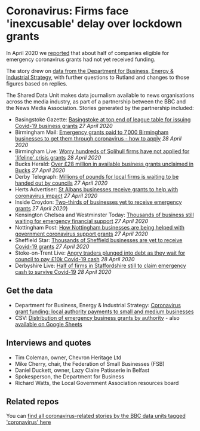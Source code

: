 # Coronavirus: Firms face 'inexcusable' delay over lockdown grants

In April 2020 we [reported](https://www.bbc.co.uk/news/uk-england-52416823) that about half of companies eligible for emergency coronavirus grants had not yet received funding.

The story drew on [data from the Department for Business, Energy & Industrial Strategy](https://www.gov.uk/government/publications/coronavirus-grant-funding-local-authority-payments-to-small-and-medium-businesses), with further questions to Rutland and changes to those figures based on replies.

The Shared Data Unit makes data journalism available to news organisations across the media industry, as part of a partnership between the BBC and the News Media Association. Stories generated by the partnership included:

* Basingstoke Gazette: [Basingstoke at top end of league table for issuing Covid-19 business grants](https://www.basingstokegazette.co.uk/news/18407631.basingstoke-top-end-league-table-issuing-covid-19-business-grants/) *27 April 2020*
* Birmingham Mail: [Emergency grants paid to 7,000 Birmingham businesses to get them through coronavirus - how to apply](https://www.birminghammail.co.uk/news/midlands-news/barely-any-birmingham-businesses-receiving-18160033) *28 April 2020*
* Birmingham Live: [Worry hundreds of Solihull firms have not applied for 'lifeline' crisis grants](https://www.birminghammail.co.uk/news/midlands-news/worry-hundreds-solihull-firms-not-18144664) *28 April 2020*
* Bucks Herald: [Over £28 million in available business grants unclaimed in Bucks](https://www.bucksherald.co.uk/business/consumer/over-ps28-million-available-business-grants-unclaimed-bucks-2551450) *27 April 2020*
* Derby Telegraph: [Millions of pounds for local firms is waiting to be handed out by councils](https://www.derbytelegraph.co.uk/news/local-news/millions-pounds-local-firms-waiting-4082053) *27 April 2020*
* Herts Advertiser: [St Albans businesses receive grants to help with coronavirus impact](https://www.hertsad.co.uk/news/st-albans-businesses-receive-financial-support-during-coronavirus-shutdown-1-6625998) *27 April 2020*
* Inside Croydon: [Two-thirds of businesses yet to receive emergency grants](https://insidecroydon.com/2020/04/27/two-thirds-of-businesses-yet-to-receive-emergency-grants/) *27 April 2020*}
* Kensington Chelsea and Westminster Today: [Thousands of business still waiting for emergency financial support](https://www.kcwtoday.co.uk/2020/04/thousands-of-business-still-waiting-for-emergency-financial-support/) *27 April 2020*
* Nottingham Post: [How Nottingham businesses are being helped with government coronavirus support grants](https://www.nottinghampost.com/news/nottingham-news/how-nottingham-businesses-being-helped-4071952) *27 April 2020*
* Sheffield Star: [Thousands of Sheffield businesses are yet to receive Covid-19 grants](https://www.thestar.co.uk/business/thousands-sheffield-businesses-are-yet-receive-covid-19-grants-2551877) *27 April 2020*
* Stoke-on-Trent Live: [Angry traders plunged into debt as they wait for council to pay £10k Covid-19 cash](https://www.stokesentinel.co.uk/news/stoke-on-trent-news/angry-business-owners-slam-borough-4075053) *28 April 2020*
* Derbyshire Live: [Half of firms in Staffordshire still to claim emergency cash to survive Covid-19](https://www.derbytelegraph.co.uk/burton/half-firms-staffordshire-still-claim-4084100) *28 April 2020*


## Get the data

* Department for Business, Energy & Industrial Strategy: [Coronavirus grant funding: local authority payments to small and medium businesses](https://www.gov.uk/government/publications/coronavirus-grant-funding-local-authority-payments-to-small-and-medium-businesses)
* CSV: [Distribution of emergency business grants by authority](https://github.com/BBC-Data-Unit/coronavirus-grants/blob/master/Emergency%20business%20grants%20for%20sharing%20-%20Sheet1.csv) - also [available on Google Sheets](https://docs.google.com/spreadsheets/d/1K4AHBFdnocEcm30UZ8PPS8hhJ36i8Y6ouWSLaSNehkY/edit#gid=0)

## Interviews and quotes

* Tim Coleman, owner, Chevron Heritage Ltd
* Mike Cherry, chair, the Federation of Small Businesses (FSB)
* Daniel Duckett, owner, Lazy Claire Patisserie in Belfast 
* Spokesperson, the Department for Business 
* Richard Watts, the Local Government Association resources board


## Related repos

You can [find all coronavirus-related stories by the BBC data units tagged 'coronavirus' here](https://github.com/search?q=topic%3Acoronavirus+org%3ABBC-Data-Unit&type=Repositories)
